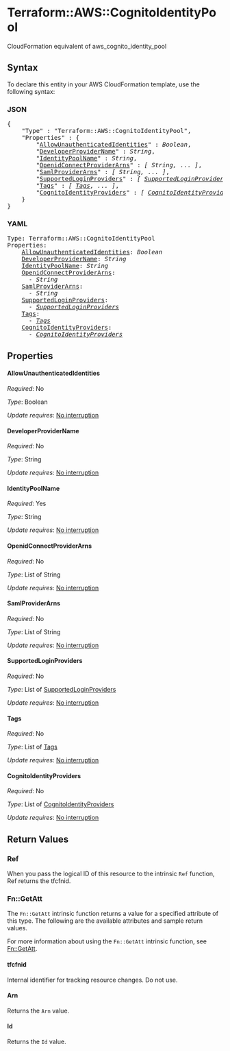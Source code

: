 # Terraform::AWS::CognitoIdentityPool

CloudFormation equivalent of aws_cognito_identity_pool

## Syntax

To declare this entity in your AWS CloudFormation template, use the following syntax:

### JSON

<pre>
{
    "Type" : "Terraform::AWS::CognitoIdentityPool",
    "Properties" : {
        "<a href="#allowunauthenticatedidentities" title="AllowUnauthenticatedIdentities">AllowUnauthenticatedIdentities</a>" : <i>Boolean</i>,
        "<a href="#developerprovidername" title="DeveloperProviderName">DeveloperProviderName</a>" : <i>String</i>,
        "<a href="#identitypoolname" title="IdentityPoolName">IdentityPoolName</a>" : <i>String</i>,
        "<a href="#openidconnectproviderarns" title="OpenidConnectProviderArns">OpenidConnectProviderArns</a>" : <i>[ String, ... ]</i>,
        "<a href="#samlproviderarns" title="SamlProviderArns">SamlProviderArns</a>" : <i>[ String, ... ]</i>,
        "<a href="#supportedloginproviders" title="SupportedLoginProviders">SupportedLoginProviders</a>" : <i>[ <a href="supportedloginproviders.md">SupportedLoginProviders</a>, ... ]</i>,
        "<a href="#tags" title="Tags">Tags</a>" : <i>[ <a href="tags.md">Tags</a>, ... ]</i>,
        "<a href="#cognitoidentityproviders" title="CognitoIdentityProviders">CognitoIdentityProviders</a>" : <i>[ <a href="cognitoidentityproviders.md">CognitoIdentityProviders</a>, ... ]</i>
    }
}
</pre>

### YAML

<pre>
Type: Terraform::AWS::CognitoIdentityPool
Properties:
    <a href="#allowunauthenticatedidentities" title="AllowUnauthenticatedIdentities">AllowUnauthenticatedIdentities</a>: <i>Boolean</i>
    <a href="#developerprovidername" title="DeveloperProviderName">DeveloperProviderName</a>: <i>String</i>
    <a href="#identitypoolname" title="IdentityPoolName">IdentityPoolName</a>: <i>String</i>
    <a href="#openidconnectproviderarns" title="OpenidConnectProviderArns">OpenidConnectProviderArns</a>: <i>
      - String</i>
    <a href="#samlproviderarns" title="SamlProviderArns">SamlProviderArns</a>: <i>
      - String</i>
    <a href="#supportedloginproviders" title="SupportedLoginProviders">SupportedLoginProviders</a>: <i>
      - <a href="supportedloginproviders.md">SupportedLoginProviders</a></i>
    <a href="#tags" title="Tags">Tags</a>: <i>
      - <a href="tags.md">Tags</a></i>
    <a href="#cognitoidentityproviders" title="CognitoIdentityProviders">CognitoIdentityProviders</a>: <i>
      - <a href="cognitoidentityproviders.md">CognitoIdentityProviders</a></i>
</pre>

## Properties

#### AllowUnauthenticatedIdentities

_Required_: No

_Type_: Boolean

_Update requires_: [No interruption](https://docs.aws.amazon.com/AWSCloudFormation/latest/UserGuide/using-cfn-updating-stacks-update-behaviors.html#update-no-interrupt)

#### DeveloperProviderName

_Required_: No

_Type_: String

_Update requires_: [No interruption](https://docs.aws.amazon.com/AWSCloudFormation/latest/UserGuide/using-cfn-updating-stacks-update-behaviors.html#update-no-interrupt)

#### IdentityPoolName

_Required_: Yes

_Type_: String

_Update requires_: [No interruption](https://docs.aws.amazon.com/AWSCloudFormation/latest/UserGuide/using-cfn-updating-stacks-update-behaviors.html#update-no-interrupt)

#### OpenidConnectProviderArns

_Required_: No

_Type_: List of String

_Update requires_: [No interruption](https://docs.aws.amazon.com/AWSCloudFormation/latest/UserGuide/using-cfn-updating-stacks-update-behaviors.html#update-no-interrupt)

#### SamlProviderArns

_Required_: No

_Type_: List of String

_Update requires_: [No interruption](https://docs.aws.amazon.com/AWSCloudFormation/latest/UserGuide/using-cfn-updating-stacks-update-behaviors.html#update-no-interrupt)

#### SupportedLoginProviders

_Required_: No

_Type_: List of <a href="supportedloginproviders.md">SupportedLoginProviders</a>

_Update requires_: [No interruption](https://docs.aws.amazon.com/AWSCloudFormation/latest/UserGuide/using-cfn-updating-stacks-update-behaviors.html#update-no-interrupt)

#### Tags

_Required_: No

_Type_: List of <a href="tags.md">Tags</a>

_Update requires_: [No interruption](https://docs.aws.amazon.com/AWSCloudFormation/latest/UserGuide/using-cfn-updating-stacks-update-behaviors.html#update-no-interrupt)

#### CognitoIdentityProviders

_Required_: No

_Type_: List of <a href="cognitoidentityproviders.md">CognitoIdentityProviders</a>

_Update requires_: [No interruption](https://docs.aws.amazon.com/AWSCloudFormation/latest/UserGuide/using-cfn-updating-stacks-update-behaviors.html#update-no-interrupt)

## Return Values

### Ref

When you pass the logical ID of this resource to the intrinsic `Ref` function, Ref returns the tfcfnid.

### Fn::GetAtt

The `Fn::GetAtt` intrinsic function returns a value for a specified attribute of this type. The following are the available attributes and sample return values.

For more information about using the `Fn::GetAtt` intrinsic function, see [Fn::GetAtt](https://docs.aws.amazon.com/AWSCloudFormation/latest/UserGuide/intrinsic-function-reference-getatt.html).

#### tfcfnid

Internal identifier for tracking resource changes. Do not use.

#### Arn

Returns the <code>Arn</code> value.

#### Id

Returns the <code>Id</code> value.


